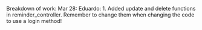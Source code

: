 Breakdown of work:
Mar 28:
Eduardo:
    1. Added update and delete functions in reminder_controller. Remember to change them when changing the code to use a login method!
